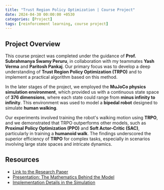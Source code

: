```yaml
---
title: "Trust Region Policy Optimization | Course Project"
date: 2024-04-30 00:00:00 +0530
categories: [Project]
tags: [reinforcement learning, course project]
---
```


## Project Overview

This course project was completed under the guidance of **Prof. Subrahmanya Swamy Peruru**, in collaboration with my teammates **Yash Verma** and **Paritosh Pankaj**. Our primary focus was to develop a deep understanding of **Trust Region Policy Optimization (TRPO)** and to implement a practical algorithm based on this method.

In the later stages of the project, we employed the **MuJoCo physics simulation environment**, which provided us with a continuous state space of **376 dimensions**, where each state could range from **minus infinity to infinity**. This environment was used to model a **bipedal robot** designed to simulate **human walking**.

Our experiments involved training the robot's walking motion using **TRPO**, and we demonstrated that TRPO outperforms other models, such as **Proximal Policy Optimization (PPO)** and **Soft Actor-Critic (SAC)**, particularly in training a **humanoid walk**. The findings underscored the superior efficiency of **TRPO** for complex tasks, especially in scenarios involving large state spaces and intricate dynamics.

## Resources

- [Link to the Research Paper](https://arxiv.org/pdf/1502.05477.pdf)
- [Presentation: The Mathematics Behind the Model](https://docs.google.com/presentation/d/1SvSRa8LQY9OYLLbO5gEWhcIGgx3YTSaeOVJ-FYU3jBA/edit#slide=id.p)
- [Implementation Details in the Simulation](https://docs.google.com/presentation/d/1fjHPl11lA-PWJJobQR5Dp2lViF3Cjf5F8WiBu-3XEq0/edit#slide=id.g2d1a7f1cc29_4_59)
